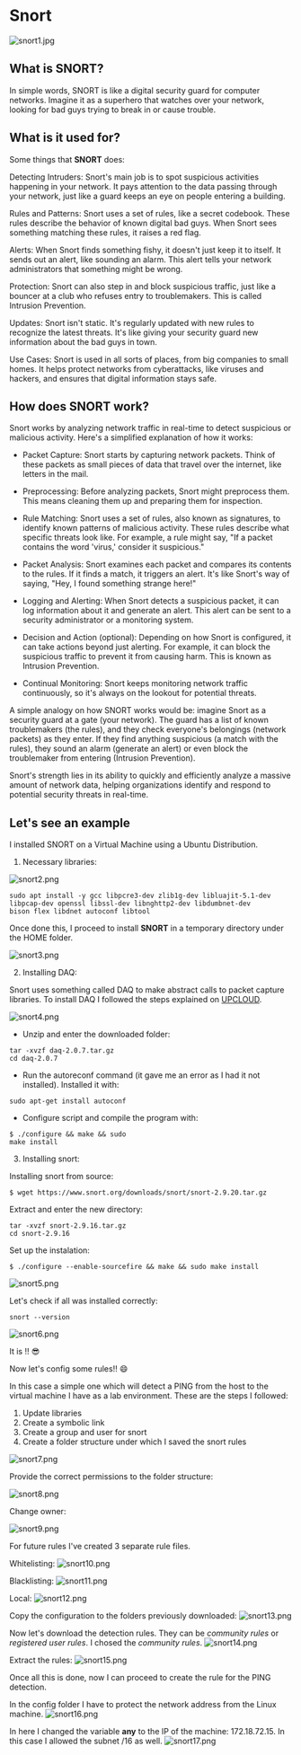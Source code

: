# Snort

![snort1.jpg](imgs/snort1.jpg)

## What is SNORT?  

In simple words, SNORT is like a digital security guard for computer networks. Imagine it as a superhero that watches over your network, looking for bad guys trying to break in or cause trouble.

## What is it used for?

Some things that <b>SNORT</b> does:

Detecting Intruders: Snort's main job is to spot suspicious activities happening in your network. It pays attention to the data passing through your network, just like a guard keeps an eye on people entering a building.

Rules and Patterns: Snort uses a set of rules, like a secret codebook. These rules describe the behavior of known digital bad guys. When Snort sees something matching these rules, it raises a red flag.

Alerts: When Snort finds something fishy, it doesn't just keep it to itself. It sends out an alert, like sounding an alarm. This alert tells your network administrators that something might be wrong.

Protection: Snort can also step in and block suspicious traffic, just like a bouncer at a club who refuses entry to troublemakers. This is called Intrusion Prevention.

Updates: Snort isn't static. It's regularly updated with new rules to recognize the latest threats. It's like giving your security guard new information about the bad guys in town.

Use Cases: Snort is used in all sorts of places, from big companies to small homes. It helps protect networks from cyberattacks, like viruses and hackers, and ensures that digital information stays safe.

## How does SNORT work?  

Snort works by analyzing network traffic in real-time to detect suspicious or malicious activity. Here's a simplified explanation of how it works:

- Packet Capture: Snort starts by capturing network packets. Think of these packets as small pieces of data that travel over the internet, like letters in the mail.

- Preprocessing: Before analyzing packets, Snort might preprocess them. This means cleaning them up and preparing them for inspection.

- Rule Matching: Snort uses a set of rules, also known as signatures, to identify known patterns of malicious activity. These rules describe what specific threats look like. For example, a rule might say, "If a packet contains the word 'virus,' consider it suspicious."

- Packet Analysis: Snort examines each packet and compares its contents to the rules. If it finds a match, it triggers an alert. It's like Snort's way of saying, "Hey, I found something strange here!"

- Logging and Alerting: When Snort detects a suspicious packet, it can log information about it and generate an alert. This alert can be sent to a security administrator or a monitoring system.

- Decision and Action (optional): Depending on how Snort is configured, it can take actions beyond just alerting. For example, it can block the suspicious traffic to prevent it from causing harm. This is known as Intrusion Prevention.

- Continual Monitoring: Snort keeps monitoring network traffic continuously, so it's always on the lookout for potential threats.

A simple analogy on how SNORT works would be: imagine Snort as a security guard at a gate (your network). The guard has a list of known troublemakers (the rules), and they check everyone's belongings (network packets) as they enter. If they find anything suspicious (a match with the rules), they sound an alarm (generate an alert) or even block the troublemaker from entering (Intrusion Prevention).

Snort's strength lies in its ability to quickly and efficiently analyze a massive amount of network data, helping organizations identify and respond to potential security threats in real-time.

## Let's see an example

I installed SNORT on a Virtual Machine using a Ubuntu Distribution.

1) Necessary libraries:

![snort2.png](imgs/snort2.png)

```
sudo apt install -y gcc libpcre3-dev zlib1g-dev libluajit-5.1-dev libpcap-dev openssl libssl-dev libnghttp2-dev libdumbnet-dev
bison flex libdnet autoconf libtool
```
Once done this, I proceed to install <b>SNORT</b> in a temporary directory under the HOME folder.

![snort3.png](imgs/snort3.png)

2) Installing DAQ:
   
Snort uses something called DAQ to make abstract calls to packet capture libraries. To install DAQ I followed the steps explained on [UPCLOUD](https://upcloud.com/resources/tutorials/installing-snort-on-debian).  

![snort4.png](imgs/snort4.png)

- Unzip and enter the downloaded folder:
```
tar -xvzf daq-2.0.7.tar.gz
cd daq-2.0.7
```
- Run the autoreconf command (it gave me an error as I had it not installed). Installed it with:
```
sudo apt-get install autoconf
```
- Configure script and compile the program with: 
```
$ ./configure && make && sudo
make install
```
3) Installing snort:

Installing snort from source:
```
$ wget https://www.snort.org/downloads/snort/snort-2.9.20.tar.gz
```
Extract and enter the new directory:

```
tar -xvzf snort-2.9.16.tar.gz
cd snort-2.9.16
```

Set up the instalation:

```
$ ./configure --enable-sourcefire && make && sudo make install
```
![snort5.png](imgs/snort5.png)

Let's check if all was installed correctly:

```
snort --version
```

![snort6.png](imgs/snort6.png)

It is !! :sunglasses:

Now let's config some rules!! 😄

In this case a simple one which will detect a PING from the host to the virtual machine I have as a lab environment.
These are the steps I followed:

1) Update libraries
2) Create a symbolic link
3) Create a group and user for snort
4) Create a folder structure under which I saved the snort rules

![snort7.png](imgs/snort7.png)

Provide the correct permissions to the folder structure:

![snort8.png](imgs/snort8.png)

Change owner:

![snort9.png](imgs/snort9.png)

For future rules I've created 3 separate rule files.

Whitelisting:
![snort10.png](imgs/snort10.png)

Blacklisting:
![snort11.png](imgs/snort11.png)

Local:
![snort12.png](imgs/snort12.png)

Copy the configuration to the folders previously downloaded:
![snort13.png](imgs/snort13.png)

Now let's download the detection rules. They can be <i>community rules</i> or <i>registered user rules</i>. I chosed the <i>community rules</i>.
![snort14.png](imgs/snort14.png)

Extract the rules:
![snort15.png](imgs/snort15.png)

Once all this is done, now I can proceed to create the rule for the PING detection.

In the config folder I have to protect the network address from the Linux machine.
![snort16.png](imgs/snort16.png)

In here I changed the variable <b>any</b> to the IP of the machine: 172.18.72.15.
In this case I allowed the subnet /16 as well.
![snort17.png](imgs/snort17.png)
